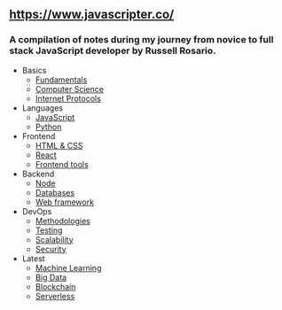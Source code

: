 ## https://www.javascripter.co/

### A compilation of notes during my journey from novice to full stack JavaScript developer by Russell Rosario.

- Basics
  - [Fundamentals](content/basics/fundamentals.md)
  - [Computer Science](content/basics/cs.md)
  - [Internet Protocols](content/basics/ip.md)
- Languages
  - [JavaScript](content/languages/js.md)
  - [Python](content/languages/python.md)
- Frontend
  - [HTML & CSS](content/frontend/html_css.md)
  - [React](content/frontend/react.md)
  - [Frontend tools](content/frontend/frameworks.md)
- Backend
  - [Node](content/backend/node.md)
  - [Databases](content/backend/databases.md)
  - [Web framework](content/backend/web_framework.md)
- DevOps
  - [Methodologies](content/devops/methodologies.md)
  - [Testing](content/devops/testing.md)
  - [Scalability](content/devops/scalability.md)
  - [Security](content/devops/security.md)
- Latest
  - [Machine Learning](content/applications/machine_learning.md)
  - [Big Data](content/applications/big_data.md)
  - [Blockchain](content/applications/blockchain.md)
  - [Serverless](content/applications/serverless.md)
